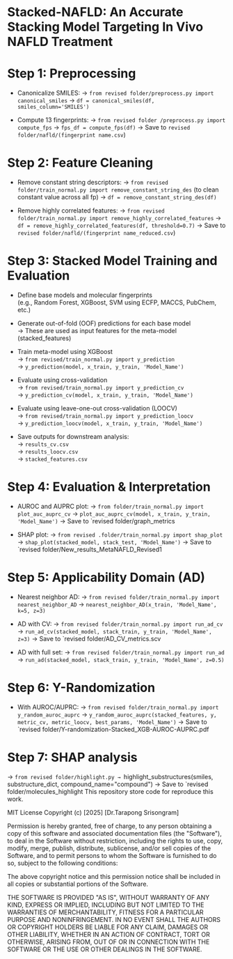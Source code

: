# Stacked-NAFLD: An Accurate Stacking Model Targeting In Vivo NAFLD Treatment
# Step 1: Preprocessing
- Canonicalize SMILES:
  → `from revised folder/preprocess.py import canonical_smiles`
  → `df = canonical_smiles(df, smiles_column='SMILES')`

- Compute 13 fingerprints:
  → `from revised folder /preprocess.py import compute_fps`
  → `fps_df = compute_fps(df)`
  → Save to `revised folder/nafld/(fingerprint name.csv`)

# Step 2: Feature Cleaning
- Remove constant string descriptors:
  → `from revised folder/train_normal.py import remove_constant_string_des` (to clean constant value across all fp)
  → `df = remove_constant_string_des(df)`

- Remove highly correlated features:
  → `from revised folder/train_normal.py import remove_highly_correlated_features` 
  → `df = remove_highly_correlated_features(df, threshold=0.7)`
  → Save to `revised folder/nafld/(fingerprint name_reduced.csv`)

# Step 3: Stacked Model Training and Evaluation

- Define base models and molecular fingerprints  
  (e.g., Random Forest, XGBoost, SVM using ECFP, MACCS, PubChem, etc.)

- Generate out-of-fold (OOF) predictions for each base model  
  → These are used as input features for the meta-model (stacked_features)

- Train meta-model using XGBoost  
  → `from revised/train_normal.py import y_prediction`  
  → `y_prediction(model, x_train, y_train, 'Model_Name')`

- Evaluate using cross-validation  
  → `from revised/train_normal.py import y_prediction_cv`  
  → `y_prediction_cv(model, x_train, y_train, 'Model_Name')`

- Evaluate using leave-one-out cross-validation (LOOCV)  
  → `from revised/train_normal.py import y_prediction_loocv`  
  → `y_prediction_loocv(model, x_train, y_train, 'Model_Name')`

- Save outputs for downstream analysis:  
  → `results_cv.csv`  
  → `results_loocv.csv`  
  → `stacked_features.csv`  

# Step 4: Evaluation & Interpretation
- AUROC and AUPRC plot:
  → `from folder/train_normal.py import plot_auc_auprc_cv`
  → `plot_auc_auprc_cv(model, x_train, y_train, 'Model_Name')`
   → Save to `revised folder/graph_metrics

- SHAP plot:
  → `from revised .folder/train_normal.py import shap_plot`
  → `shap_plot(stacked_model, stack_test, 'Model_Name')`
  → Save to `revised folder/New_results_MetaNAFLD_Revised1

# Step 5: Applicability Domain (AD)
- Nearest neighbor AD:
  → `from revised folder/train_normal.py import nearest_neighbor_AD`
  → `nearest_neighbor_AD(x_train, 'Model_Name', k=5, z=3)`

- AD with CV:
  → `from revised folder/train_normal.py import run_ad_cv`
  → `run_ad_cv(stacked_model, stack_train, y_train, 'Model_Name', z=3)`
  → Save to `revised folder/AD_CV_metrics.scv


- AD with full set:
  → `from revised folder/train_normal.py import run_ad`
  → `run_ad(stacked_model, stack_train, y_train, 'Model_Name', z=0.5)`

# Step 6: Y-Randomization
- With AUROC/AUPRC:
  → `from revised folder/train_normal.py import y_random_auroc_auprc`
  → `y_random_auroc_auprc(stacked_features, y, metric_cv, metric_loocv, best_params, 'Model_Name')`
  → Save to `revised folder/Y-randomization-Stacked_XGB-AUROC-AUPRC.pdf
# Step 7: SHAP analysis
 → `from revised folder/highlight.py
 → `highlight_substructures(smiles, substructure_dict, compound_name="compound")
 → Save to `revised folder/molecules_highlight
This repository store code for reproduce this work.

MIT License
Copyright (c) [2025] [Dr.Tarapong Srisongram]

Permission is hereby granted, free of charge, to any person obtaining a copy of this software and associated documentation files (the "Software"), to deal in the Software without restriction, including the rights to use, copy, modify, merge, publish, distribute, sublicense, and/or sell copies of the Software, and to permit persons to whom the Software is furnished to do so, subject to the following conditions:

The above copyright notice and this permission notice shall be included in all copies or substantial portions of the Software.

THE SOFTWARE IS PROVIDED "AS IS", WITHOUT WARRANTY OF ANY KIND, EXPRESS OR IMPLIED, INCLUDING BUT NOT LIMITED TO THE WARRANTIES OF MERCHANTABILITY, FITNESS FOR A PARTICULAR PURPOSE AND NONINFRINGEMENT. IN NO EVENT SHALL THE AUTHORS OR COPYRIGHT HOLDERS BE LIABLE FOR ANY CLAIM, DAMAGES OR OTHER LIABILITY, WHETHER IN AN ACTION OF CONTRACT, TORT OR OTHERWISE, ARISING FROM, OUT OF OR IN CONNECTION WITH THE SOFTWARE OR THE USE OR OTHER DEALINGS IN THE SOFTWARE.
